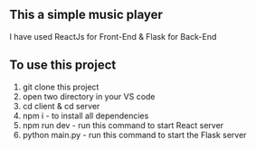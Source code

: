 ## This a simple music player 

I have used ReactJs for Front-End & Flask for Back-End

## To use this project 
1. git clone this project
2. open two directory in your VS code
3. cd client & cd server
4. npm i - to install all dependencies
5. npm run dev - run this command to start React server
6. python main.py - run this command to start the Flask server 
